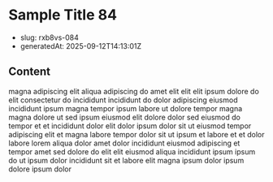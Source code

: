# Sample Title 84

- slug: rxb8vs-084
- generatedAt: 2025-09-12T14:13:01Z

## Content
magna adipiscing elit aliqua adipiscing do amet elit elit elit ipsum dolore do elit consectetur do incididunt incididunt do dolor adipiscing eiusmod incididunt ipsum magna tempor ipsum labore ut dolore tempor magna magna dolore ut sed ipsum eiusmod elit dolore dolor sed eiusmod do tempor et et incididunt dolor elit dolor ipsum dolor sit ut eiusmod tempor adipiscing elit et magna labore tempor dolor sit ut ipsum et labore et et dolor labore lorem aliqua dolor amet dolor incididunt eiusmod adipiscing et tempor amet sed dolore do elit elit eiusmod aliqua incididunt ipsum ipsum do ut ipsum dolor incididunt sit et labore elit magna ipsum dolor ipsum dolore ipsum dolor
